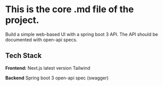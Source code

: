 # This is the core .md file of the project.



<idea>

Build a simple web-based UI with a spring boot 3 API.
The API should be documented with open-api specs.
</idea>


## Tech Stack

**Frontend:** Next.js latest version
Tailwind


**Backend**
Spring boot 3
open-api spec (swagger)







